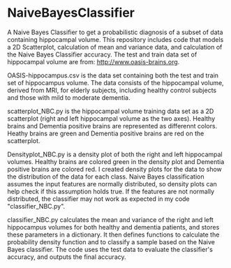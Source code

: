 # NaiveBayesClassifier
A Naive Bayes Classifier to get a probabilistic diagnosis of a subset of data containing hippocampal volume. This repository includes code that models a 2D Scatterplot, calculation of mean and variance data, and calculation of the Naive Bayes Classifier accuracy. The test and train data set of hippocampal volume are from: http://www.oasis-brains.org. 

OASIS-hippocampus.csv is the data set containing both the test and train set of hippocampus volume. The data consists of the hippocampal volume, derived from MRI, for elderly subjects, including healthy control subjects and those with mild to moderate dementia.

scatterplot_NBC.py is the hippocampal volume training data set as a 2D scatterplot (right and left hippocampal volume as the two axes). Healthy brains and Dementia positive brains are represented as differennt colors. Heathy brains are green and Dementia positive brains are red on the scatterplot. 

Densityplot_NBC.py is a density plot of both the right and left hippocampal volumes. Healthy brains are colored green in the density plot and Dementia positive brains are colored red. I created density plots for the data to show the distribution of the data for each class. Naive Bayes classification assumes the input features are normally distributed, so density plots can help check if this assumption holds true. If the features are not normally distributed, the classifier may not work as expected in my code "classifier_NBC.py".

classifier_NBC.py calculates the mean and variance of the right and left hippocampus volumes for both healthy and dementia patients, and stores these parameters in a dictionary. It then defines functions to calculate the probability density function and to classify a sample based on the Naive Bayes classifier. The code uses the test data to evaluate the classifier's accuracy, and outputs the final accuracy.
